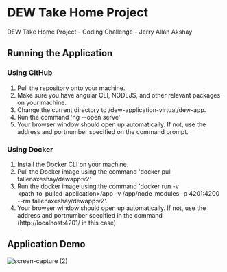 # DEW Take Home Project
 DEW Take Home Project - Coding Challenge - Jerry Allan Akshay
 
## Running the Application

### Using GitHub
1. Pull the repository onto your machine.
2. Make sure you have angular CLI, NODEJS, and other relevant packages on your machine.
3. Change the current directory to <Pulled Repo>/dew-application-virtual/dew-app.
4. Run the command 'ng --open serve'
5. Your browser window should open up automatically. If not, use the address and portnumber specified on the command prompt.
 
### Using Docker
1. Install the Docker CLI on your machine.
2. Pull the Docker image using the command 'docker pull fallenaxeshay/dewapp:v2'
3. Run the docker image using the command 'docker run -v <path_to_pulled_application>/app -v /app/node_modules -p 4201:4200 --rm fallenaxeshay/dewapp:v2'.
5. Your browser window should open up automatically. If not, use the address and portnumber specified in the command (http://localhost:4201/ in this case).
 
## Application Demo
![screen-capture (2)](https://user-images.githubusercontent.com/89501492/131195638-0e35e5d9-fa52-440d-aa84-d0450f3cef35.gif)

